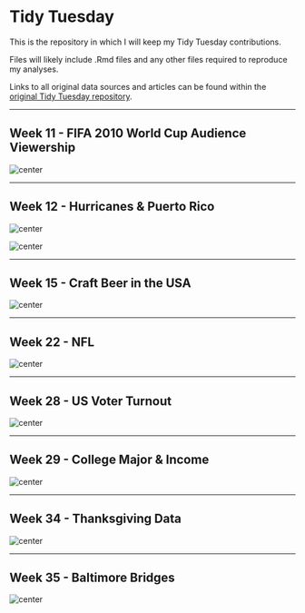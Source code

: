 # Tidy Tuesday

This is the repository in which I will keep my Tidy Tuesday contributions.

Files will likely include .Rmd files and any other files required to reproduce my analyses.

Links to all original data sources and articles can be found within the [original Tidy Tuesday repository](https://github.com/rfordatascience/tidytuesday).

------

## Week 11 - FIFA 2010 World Cup Audience Viewership

![center](/week11/FIFA-World-Cup-2010-Viewership.png)


------

## Week 12 - Hurricanes & Puerto Rico 

![center](/week12/Google-Searches-for-Major-Hurricanes-in-2017.png)

![center](/week12/Number-of-Headlines-including-Major-Hurricane-Names-and-Trump-in-2017.png)


------

## Week 15 - Craft Beer in the USA

![center](/week15/beer-plot.png)


------

## Week 22 - NFL
        
![center](/week22/week22nfl.png)


------

## Week 28 - US Voter Turnout

![center](/week28/voter_turnout.png)


------

## Week 29 - College Major & Income

![center](/week29/week29.png)


------

## Week 34 - Thanksgiving Data

![center](/week34/week34.png)


------

## Week 35 - Baltimore Bridges

![center](/week35/week35-baltimore-bridges.png)





















